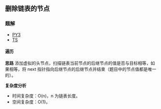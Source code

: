 ## 删除链表的节点

### 题解
+ [PY3](../../py3/lcof/18.py)
+ [TS](../../ts/lcof/18.ts)

#### 遍历
**思路**
添加虚拟的头节点，扫描链表当前节点的后继节点的值是否与目标相等，如果相等，将 next 指针指向后继节点的后继节点并结束（题目中的节点值都是唯一的）。

**复杂度分析**
+ 时间复杂度：O(n)，n 为链表长度。
+ 空间复杂度：O(1)。